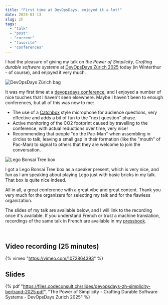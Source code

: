 ```yaml
---
title: "First time at DevOpsDays, enjoyed it a lot!"
date: 2025-03-13
slug: zh
tags: 
  - "talk"
  - "post"
  - "current"
  - "favorite"
  - "conferences"
---
```


I had the pleasure of giving my talk on
_the Power of Simplicity, Crafting durable software systems_ at 
[DevOpsDays Zürich 2025](https://www.devopsdays.ch/) today (in Winterthur - of course), 
and enjoyed it very much.

<!-- excerpt -->

<img alt="DevOpsDays Zürich bag" src="/assets/images/devops-days-zh-bag.webp" class="image-float-right-30pct">

It was my first time at a [devopsdays conference](https://devopsdays.org/), and I enjoyed 
a number of nice touches that I haven't seen elsewhere. Maybe I haven't been to enough
conferences, but all of this was new to me:

- The use of a [Catchbox](https://catchbox.com/) style microphone for audience questions, very effective and adds a bit of fun to the "next question" phase.
- Active monitoring of the CO2 footprint caused by travelling to the conference, with actual reductions over time, very nice!
- Recommending that people "do the Pac-Man" when assembling in circles to talk, leaving a small gap in their formation (like the "mouth" of Pac-Man) to signal to others that they are welcome to join the conversation.

<img alt="Lego Bonsai Tree box" src="/assets/images/lego-bonsai-tree.webp" class="image-float-right-30pct">

I got a Lego Bonsai Tree box as a speaker present, which is very nice, and fun as
I am speaking about playing Lego just with basic bricks in my talk. That box is quite nice indeed.

All in all, a great conference with a great vibe and great content. Thank you very much for the 
organizers for selecting my talk and for the flawless organization.

The slides of my talk are available below, and I will link to the recording once it's available.
If you understand French or trust a machine translation, recordings of the same talk in French
are available in my [pressbook](/pressbook).

<br class="float-clear"/>

## Video recording (25 minutes)

{% vimeo "https://vimeo.com/1072864393" %}

## Slides

{% pdf
"https://files.codeconsult.ch/slides/devopsdays-zh-simplicity-bertrand-2025.pdf",
"The Power of Simplicity - Crafting Durable Software Systems - DevOpsDays Zurich 2025"
%}
